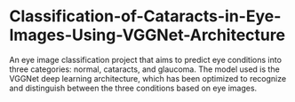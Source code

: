 # Classification-of-Cataracts-in-Eye-Images-Using-VGGNet-Architecture
 An eye image classification project that aims to predict eye conditions into three categories: normal, cataracts, and glaucoma. The model used is the VGGNet deep learning architecture, which has been optimized to recognize and distinguish between the three conditions based on eye images.
